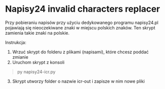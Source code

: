 # Napisy24 invalid characters replacer

Przy pobieraniu napisów przy użyciu dedykowanego programu napisy24.pl pojawiają się nieoczekiwane znaki w miejscu polskich znaków. Ten skrypt zamienia takie znaki na polskie.

Instrukcja:
1. Wrzuć skrypt do folderu z plikami (napisami), które chcesz poddać zmianie
2. Uruchom skrypt z konsoli
> py napisy24-icr.py
3. Skrypt utworzy folder o nazwie icr-out i zapisze w nim nowe pliki